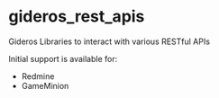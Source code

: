 gideros_rest_apis
======================

Gideros Libraries to interact with various RESTful APIs 

Initial support is available for:

* Redmine
* GameMinion

 

